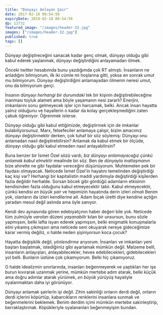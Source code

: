 ```yaml
---
title: "Dünyayı Anlayan Şair"
date: 2017-02-18 00:54:50
expiryDate: 2018-02-18 00:54:50
dp: 13732
featured_image: "/images/header-32.jpg"
images: ["/images/header-32.jpg"]
published: true
tags: []
---
```




Dünyayı değiştireceğini sanacak kadar genç olmak, dünyayı olduğu gibi kabul
ederek yaşlanmak, dünyayı değiştirdiğini anlayamadan ölmek. 

Önceki twitter hesabımda bunu yazdığımda çok RT almıştı. İnsanların ne
anladığını bilmiyorum, ilk iki cümle mi hoşlarına gitti, yoksa en sonrak *umut*
mu bilmiyorum. Dünyayı değiştirdiğini anlamayadan ölmenin neresi umut, onu da
bilmiyorum gerçi. 

İnsanın dünyayı *herhangi bir durumdaki* tek bir kişinin değiştirebileceğine
inanması toyluk alameti ama böyle yaşamanın nesi zararlı? Enerjini, imkanlarını
sonu gelmeyecek işler için harcamak, belki. Ancak insan hayatta yalnız olduğunu
ve hayallerin o kadar da kolay gerçekleşmediğini zaten çabuk öğreniyor. Öğrenmek
isterse. 

Dünyayı olduğu gibi kabul ettiğimizde, değiştirmek için de imkanlar
bulabiliyorsunuz. Marx, felsefeciler anlamaya çalışır, bizim amacımız dünyayı
değiştirmektir derken, çok tuhaf bir söz söylemiş: Dünyayı onu anlamadan nasıl
değiştirebilirsin? Anlamak da kabul etmek bir ölçüde, dünyayı olduğu gibi kabul
etmeden nasıl anlayabilirsin? 

Buna benzer bir İsmet Özel sözü vardı, *biz dünyayı anlamayacağız çünkü anlamak
kabul etmektir* mealinde bir söz. Ben de *dünyayla inatlaşmanın* bize ahirette
ne gibi faydalar vereceğini düşünüyorum. Muhtemelen pek bir faydası
olmayacak. Neticede İsmet Özel'in hayatını temelinden değiştirdiği kaç kişi var?
Herhangi bir kapitalistin maddi yardımıyla değiştirdiği kişilerden fazla
değildir herhalde. Sorsan böcek gibi gördüğü adamların etkisinin kendisinden
fazla olduğunu kabul etmeyecektir tabii. Kabul etmeyecektir, çünkü kendisi *en
büyük şair* ve hepimizin hayatında derin izleri *olmalı* Benim yok, olanların da
izleri kendilerine ait. Adam bıçak üretti diye kendine açtığın yaradan mesul
değil aslında ama öyle sanıyor. 

Kendi dev aynasında gören edebiyatçının haber değeri bile yok. Neticede tüm
zulmüyle *varolan* düzeni *yaşanabilir* kılan bir unsursun, bunu sözle
yapmışsın, belki lafta isyan ederek yapmışsın, belki enigmatik konuşmalarla
elini yıkamış çıkmışsın ama neticede seni okuyarak nereye gideceğimize karar
vermiş değiliz, o halde neden şişiniyorsun koca çocuk?

Hayatta değişiklik değil, *yönlendirme* arıyorum. İnsanları ve imkanları yeni
baştan başlatmak, istediğimiz gibi ayarlamak mümkün değil. Malzeme belli,
insanların anlayışları, anlayabilecekler, heves edebilecekleri, gidebilecekleri
yol belli. Bunların üstüne çok çıkamıyorum. Belki hiç çıkamıyoruz.

O halde idealizmin sınırlarında, insanları beğenmeyerek ve yaptıkları her işe
burun kıvırarak uzanmak yerine, mümkün mertebe adım atarak, belki küçük ama
doğru adımlar atarak yürümek, *en büyük yürüyüş* hayaliyle oyalanmaktan daha iyi
görünüyor.

Dünyayı anlamak şairlerin işi değil. Zihin sakinliği onların derdi değil,
onların derdi içlerini köpürtüp, kabarcıkların renklerini insanlara sunmak ve
beğenmelerini beklemek. Benim derdim içimi mümkün mertebe sakinleştirip,
berraklaştırmak. Köpükleriyle oyalananları beğenmeyişim bundan.


